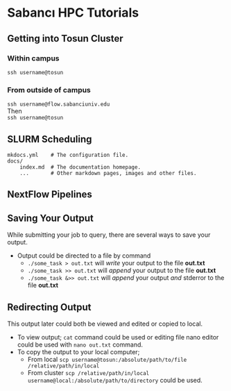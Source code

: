 # Sabancı HPC Tutorials

## Getting into Tosun Cluster

### Within campus
`ssh username@tosun`

### From outside of campus
`ssh username@flow.sabanciuniv.edu`  
Then  
`ssh username@tosun`  

## SLURM Scheduling

    mkdocs.yml    # The configuration file.
    docs/
        index.md  # The documentation homepage.
        ...       # Other markdown pages, images and other files.

## NextFlow Pipelines

## Saving Your Output
While submitting your job to query, there are several ways to save your output.  
  
- Output could be directed to a file by command   
    - `./some_task > out.txt` will *write* your output to the file **out.txt**  
    - `./some_task >> out.txt` will *append* your output to the file **out.txt**  
    - `./some_task &>> out.txt` will *append* your output *and* stderror to the file **out.txt**  


## Redirecting Output
This output later could both be viewed and edited or copied to local.  
  
- To view output; `cat` command could be used or editing file nano editor could be used with `nano out.txt` command.  
- To copy the output to your local computer; 
    - From local `scp username@tosun:/absolute/path/to/file /relative/path/in/local`
    - From cluster `scp /relative/path/in/local username@local:/absolute/path/to/directory` could be used.    
